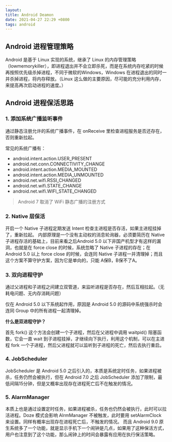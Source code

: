 ```yaml
---
layout: 
title: Android Deamon
date: 2021-04-27 22:29 +0800
tags: android
---
```




<!--more-->

## Android 进程管理策略

Android 是基于 Linux 实现的系统，继承了 Linux 的内存管理策略（lowmemorykiller），即进程退出并不会立即杀死，而是在系统内存吃紧的时候再按照优先级杀掉进程，不同于微软的Windows，Windows 在进程退出的同时一并杀掉进程，将内存释放。（Linux 这么做的主要原因，尽可能的充分利用内存，来提高再次启动进程的速度。）

## Android 进程保活思路



### 1. 添加系统广播监听事件

通过静态注册允许的系统广播事件，在 onReceive 里检查进程服务是否还存在，否则重新拉起。

常见的系统广播有：

- android.intent.action.USER_PRESENT
- android.net.conn.CONNECTIVITY_CHANGE
- android.intent.action.MEDIA_MOUNTED
- android.intent.action.MEDIA_UNMOUNTED
- android.net.wifi.RSSI_CHANGED
- android.net.wifi.STATE_CHANGE
- android.net.wifi.WIFI_STATE_CHANGED

> Android 7 取消了 WiFi 静态广播的注册方式



### 2. Native 层保活

开启一个 Native 子进程定期发送 Intent 检查主进程是否存活，如果主进程挂掉了，重新拉起。
内部原理是一个没有主动权的消息轮询器，必须要简历在 Native 子进程存活的基础上，目前来看之后Android 5.0 以下非国产机型才有这样的漏洞，也就是在 force close 的时候，系统忽略了 Native 子进程的存在；在 Android 5.0 以上 force close 的时候，会连同 Native 子进程一并清理掉；而且这个方案不算守护方案，因为它是单向的，只能 A保B，B保不了A。



### 3. 双向进程守护

通过父进程和子进程之间建立双管道，来监听进程是否存在，然后互相拉起。（无耗电问题、无内存消耗问题）

仅在 Android 5.0 以下系统起作用，原因是 Android 5.0 的源码中系统强杀时会连同 Group 中的所有进程一起清理掉。

**什么是双进程守护？**

首先 fork() 这个方法会创建一个子进程，然后在父进程中调用 waitpid() 阻塞函数，它会一直 wait 到子进程挂掉，才继续向下执行，利用这个机制，可以在主进程 fork 一个子进程，然后父进程就可以监听到子进程的死亡，然后去执行重启。



### 4. JobScheduler

JobScheduler 是 Android 5.0 之后引入的，本质是系统定时任务，如果进程被杀，任务仍然会被执行，但在 Android 7.0 之后 JobScheduler 添加了限制，最低间隔15分钟，但是又概率出现存在进程死亡后不在触发的情况。



### 5. AlarmManager

本质上也是通过设置定时任务，如果进程被杀，任务也仍然会被执行，此时可以拉活进程。Doze 模式会影响 AlrmManager 不被触发，此时要用 setAlarmClock 来设置。同样有概率出现存在进程死亡后，不触发的情况。
而且 Android 9.0 原生系统多了一个功能，就是显示手机下一个闹钟是几点，如果用了这种保活方式，用户也注意到了这个功能，那么闹钟上的时间会暴露有应用在执行保活策略。